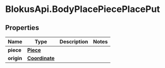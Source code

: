 # BlokusApi.BodyPlacePiecePlacePut

## Properties

Name | Type | Description | Notes
------------ | ------------- | ------------- | -------------
**piece** | [**Piece**](Piece.md) |  | 
**origin** | [**Coordinate**](Coordinate.md) |  | 


